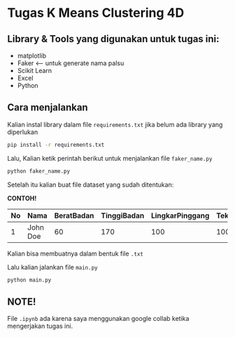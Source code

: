 # Tugas K Means Clustering 4D

## Library & Tools yang digunakan untuk tugas ini:

- matplotlib
- Faker <-- untuk generate nama palsu
- Scikit Learn
- Excel
- Python

## Cara menjalankan

Kalian instal library dalam file `requirements.txt` jika belum ada library yang diperlukan

```bash
pip install -r requirements.txt
```

Lalu, Kalian ketik perintah berikut untuk menjalankan file `faker_name.py`

```bash
python faker_name.py
```

Setelah itu kalian buat file dataset yang sudah ditentukan:

**CONTOH!**

| No | Nama              | BeratBadan | TinggiBadan | LingkarPinggang | TekananDarah |
|----|-------------------|------------|-------------|-----------------|--------------|
| 1  | John Doe          | 60         | 170         | 100             | 100          |


Kalian bisa membuatnya dalam bentuk file `.txt`


Lalu kalian jalankan file `main.py`

```bash
python main.py
```

## NOTE!

File `.ipynb` ada karena saya menggunakan google collab ketika mengerjakan tugas ini.